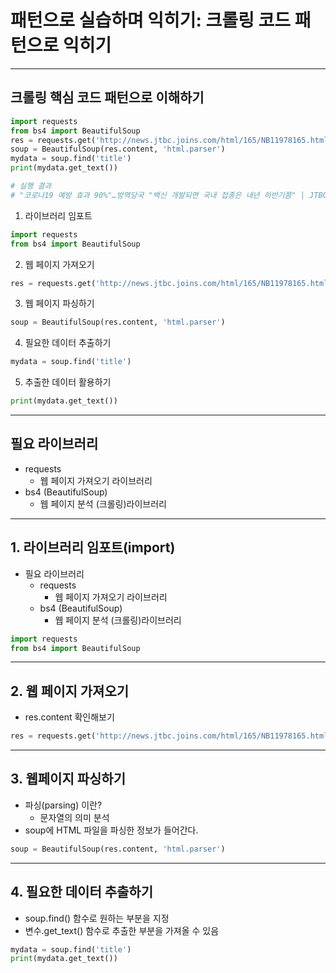 # **패턴으로 실습하며 익히기: 크롤링 코드 패턴으로 익히기**
---  

## **크롤링 핵심 코드 패턴으로 이해하기**  

```python
import requests
from bs4 import BeautifulSoup
res = requests.get('http://news.jtbc.joins.com/html/165/NB11978165.html')
soup = BeautifulSoup(res.content, 'html.parser')
mydata = soup.find('title')
print(mydata.get_text())

# 실행 결과 
# "코로나19 예방 효과 90%"…방역당국 "백신 개발되면 국내 접종은 내년 하반기쯤" | JTBC 뉴스
```  

1) 라이브러리 임포트
```python
import requests
from bs4 import BeautifulSoup
```  

2) 웹 페이지 가져오기
```python
res = requests.get('http://news.jtbc.joins.com/html/165/NB11978165.html')
```  

3) 웹 페이지 파싱하기
```python
soup = BeautifulSoup(res.content, 'html.parser')
```  

4) 필요한 데이터 추출하기
```python
mydata = soup.find('title')
```

5) 추출한 데이터 활용하기
```python
print(mydata.get_text())
```  

---
## **필요 라이브러리**
- requests
    - 웹 페이지 가져오기 라이브러리
- bs4 (BeautifulSoup)
    - 웹 페이지 분석 (크롤링)라이브러리  

---
## **1. 라이브러리 임포트(import)**
- 필요 라이브러리 
    - requests
        - 웹 페이지 가져오기 라이브러리
    - bs4 (BeautifulSoup)
        - 웹 페이지 분석 (크롤링)라이브러리  

```python
import requests
from bs4 import BeautifulSoup
```
---
## **2. 웹 페이지 가져오기**
- res.content 확인해보기
```python
res = requests.get('http://news.jtbc.joins.com/html/165/NB11978165.html')
```
---
## **3. 웹페이지 파싱하기**
- 파싱(parsing) 이란?
    - 문자열의 의미 분석
- soup에 HTML 파일을 파싱한 정보가 들어간다.
```python
soup = BeautifulSoup(res.content, 'html.parser')
```
---
## **4. 필요한 데이터 추출하기**
- soup.find() 함수로 원하는 부분을 지정
- 변수.get_text() 함수로 추출한 부분을 가져올 수 있음
```python
mydata = soup.find('title')
print(mydata.get_text())
```
